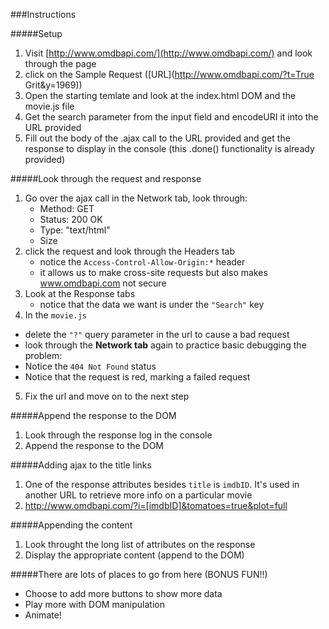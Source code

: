 
###Instructions

#####Setup

1. Visit [http://www.omdbapi.com/](http://www.omdbapi.com/) and look through the page
2. click on the Sample Request ([URL](http://www.omdbapi.com/?t=True Grit&y=1969))
4. Open the starting temlate and look at the index.html DOM and the movie.js file
6. Get the search parameter from the input field and encodeURI it into the URL provided
7. Fill out the body of the .ajax call to the URL provided and get the response to display in the console (this .done() functionality is already provided)

#####Look through the request and response

1. Go over the ajax call in the Network tab, look through:
   - Method: GET
   - Status: 200 OK
   - Type: "text/html"
   - Size
2. click the request and look through the Headers tab
   - notice the `Access-Control-Allow-Origin:*` header
   - it allows us to make cross-site requests but also makes www.omdbapi.com not secure
3. Look at the Response tabs
   - notice that the data we want is under the `"Search"` key
4. In the `movie.js`
  - delete the `"?"` query parameter in the url to cause a bad request
  - look through the __Network tab__ again to practice basic debugging the problem:
  - Notice the `404 Not Found` status
  - Notice that the request is red, marking a failed request
5. Fix the url and move on to the next step

#####Append the response to the DOM

1. Look through the response log in the console
2. Append the response to the DOM

#####Adding ajax to the title links

 1. One of the response attributes besides `title` is `imdbID`.  It's used in another URL to retrieve more info on a particular movie
 2. http://www.omdbapi.com/?i=[imdbID]&tomatoes=true&plot=full

#####Appending the content

1. Look throught the long list of attributes on the response
2. Display the appropriate content (append to the DOM)

#####There are lots of places to go from here (BONUS FUN!!)

- Choose to add more buttons to show more data
- Play more with DOM manipulation
- Animate!
